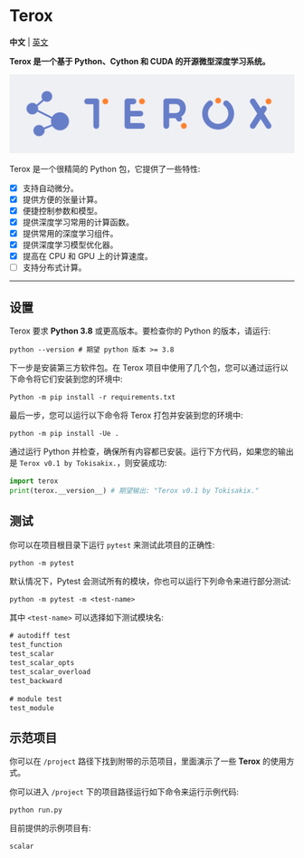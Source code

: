 # Terox

**中文** | [英文](README.md)

**Terox 是一个基于 Python、Cython 和 CUDA 的开源微型深度学习系统。**

![img](asset/terox.png)

Terox 是一个很精简的 Python 包，它提供了一些特性:
- [x] 支持自动微分。
- [x] 提供方便的张量计算。
- [x] 便捷控制参数和模型。
- [x] 提供深度学习常用的计算函数。
- [x] 提供常用的深度学习组件。
- [x] 提供深度学习模型优化器。
- [x] 提高在 CPU 和 GPU 上的计算速度。
- [ ] 支持分布式计算。

---

## 设置

Terox 要求 **Python 3.8** 或更高版本。要检查你的 Python 的版本，请运行:

```Shell
python --version # 期望 python 版本 >= 3.8
```

下一步是安装第三方软件包。在 Terox 项目中使用了几个包，您可以通过运行以下命令将它们安装到您的环境中:

```Shell
Python -m pip install -r requirements.txt
```

最后一步，您可以运行以下命令将 Terox 打包并安装到您的环境中:

```Shell
python -m pip install -Ue .
```

通过运行 Python 并检查，确保所有内容都已安装。运行下方代码，如果您的输出是 `Terox v0.1 by Tokisakix.`，则安装成功:

```Python
import terox
print(terox.__version__) # 期望输出: "Terox v0.1 by Tokisakix."
```

## 测试

你可以在项目根目录下运行 `pytest` 来测试此项目的正确性:

```Shell
python -m pytest
```

默认情况下，Pytest 会测试所有的模块，你也可以运行下列命令来进行部分测试:

```Shell
python -m pytest -m <test-name>
```

其中 `<test-name>` 可以选择如下测试模块名:

```Shell
# autodiff test
test_function
test_scalar
test_scalar_opts
test_scalar_overload
test_backward

# module test
test_module
```

## 示范项目

你可以在 `/project` 路径下找到附带的示范项目，里面演示了一些 **Terox** 的使用方式。

你可以进入 `/project` 下的项目路径运行如下命令来运行示例代码:

```Shell
python run.py
```

目前提供的示例项目有:

```
scalar
```